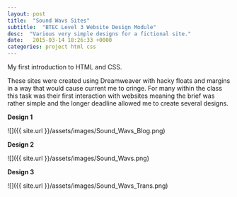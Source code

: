 ```yaml
---
layout: post
title:  "Sound Wavs Sites"
subtitle:  "BTEC Level 3 Website Design Module"
desc:  "Various very simple designs for a fictional site."
date:   2015-03-14 18:26:33 +0000
categories: project html css
---
```

My first introduction to HTML and CSS.

These sites were created using Dreamweaver with hacky floats and margins in a way that would cause current me to cringe. For many within the class this task was their first interaction with websites meaning the brief was rather simple and the longer deadline allowed me to create several designs.

**Design 1**

![]({{ site.url }}/assets/images/Sound_Wavs_Blog.png)

**Design 2**

![]({{ site.url }}/assets/images/Sound_Wavs.png)

**Design 3**

![]({{ site.url }}/assets/images/Sound_Wavs_Trans.png)
